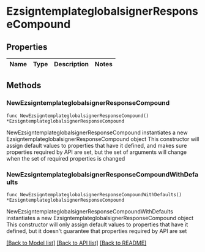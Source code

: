# EzsigntemplateglobalsignerResponseCompound

## Properties

Name | Type | Description | Notes
------------ | ------------- | ------------- | -------------

## Methods

### NewEzsigntemplateglobalsignerResponseCompound

`func NewEzsigntemplateglobalsignerResponseCompound() *EzsigntemplateglobalsignerResponseCompound`

NewEzsigntemplateglobalsignerResponseCompound instantiates a new EzsigntemplateglobalsignerResponseCompound object
This constructor will assign default values to properties that have it defined,
and makes sure properties required by API are set, but the set of arguments
will change when the set of required properties is changed

### NewEzsigntemplateglobalsignerResponseCompoundWithDefaults

`func NewEzsigntemplateglobalsignerResponseCompoundWithDefaults() *EzsigntemplateglobalsignerResponseCompound`

NewEzsigntemplateglobalsignerResponseCompoundWithDefaults instantiates a new EzsigntemplateglobalsignerResponseCompound object
This constructor will only assign default values to properties that have it defined,
but it doesn't guarantee that properties required by API are set


[[Back to Model list]](../README.md#documentation-for-models) [[Back to API list]](../README.md#documentation-for-api-endpoints) [[Back to README]](../README.md)


